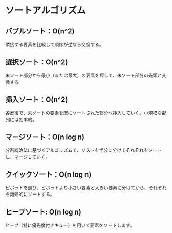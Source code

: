 # ソートアルゴリズム

## バブルソート：O(n^2)
隣接する要素を比較して順序が逆なら交換する。

## 選択ソート：O(n^2)
未ソート部分から最小（または最大）の要素を探して、未ソート部分の先頭と交換する。

## 挿入ソート：O(n^2)
各反復で、未ソートの要素を既にソートされた部分へ挿入していく。小規模な配列には効率的。

## マージソート：O(n log n)
分割統治法に基づくアルゴリズムで、リストを半分に分けてそれぞれをソートし、マージしていく。

## クイックソート：O(n log n)
ピボットを選び、ピボットより小さい要素と大きい要素に分けてから、それぞれを再帰的にソートする。

## ヒープソート: O(n log n)
ヒープ（特に優先度付きキュー）を用いて要素をソートします。